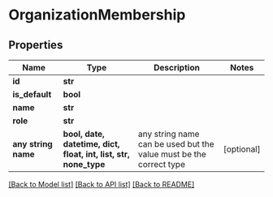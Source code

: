 # OrganizationMembership


## Properties
Name | Type | Description | Notes
------------ | ------------- | ------------- | -------------
**id** | **str** |  | 
**is_default** | **bool** |  | 
**name** | **str** |  | 
**role** | **str** |  | 
**any string name** | **bool, date, datetime, dict, float, int, list, str, none_type** | any string name can be used but the value must be the correct type | [optional]

[[Back to Model list]](../README.md#documentation-for-models) [[Back to API list]](../README.md#documentation-for-api-endpoints) [[Back to README]](../README.md)


